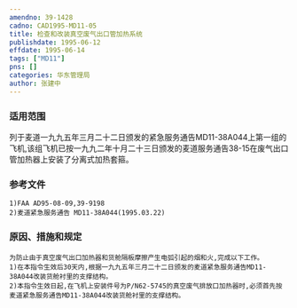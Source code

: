 ```yaml
---
amendno: 39-1428  
cadno: CAD1995-MD11-05  
title: 检查和改装真空废气出口管加热系统  
publishdate: 1995-06-12  
effdate: 1995-06-14  
tags: ["MD11"]  
pns: []  
categories: 华东管理局  
author: 张建中  
---
```

  
### 适用范围  
列于麦道一九九五年三月二十二日颁发的紧急服务通告MD11-38A044上第一组的飞机,该组飞机已按一九九二年十月二十三日颁发的麦道服务通告38-15在废气出口管加热器上安装了分离式加热套箍。  
  
<!--more-->  
### 参考文件  
    1)FAA AD95-08-09,39-9198  
    2)麦道紧急服务通告 MD11-38A044(1995.03.22)  
  
### 原因、措施和规定  
    为防止由于真空废气出口加热器和货舱隔板摩擦产生电弧引起的烟和火,完成以下工作。  
    1)在本指令生效后30天内,根据一九九五年三月二十二日颁发的麦道紧急服务通告MD11-38A044改装货舱衬里的支撑结构。  
    2)本指令生效日起,在飞机上安装件号为P/N62-5745的真空废气排放口加热器时,必须首先按麦道紧急服务通告MD11-38A044改装货舱衬里的支撑结构。  
  
